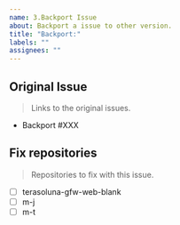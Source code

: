 ```yaml
---
name: 3.Backport Issue
about: Backport a issue to other version.
title: "Backport:"
labels: ""
assignees: ""
---
```


## Original Issue

> Links to the original issues.

-   Backport #XXX

## Fix repositories

> Repositories to fix with this issue.

-   [ ] terasoluna-gfw-web-blank
-   [ ] m-j
-   [ ] m-t
